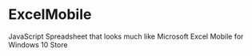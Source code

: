 # ExcelMobile
JavaScript Spreadsheet that looks much like Microsoft Excel Mobile for Windows 10 Store

